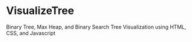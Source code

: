 # VisualizeTree
Binary Tree, Max Heap, and Binary Search Tree Visualization using HTML, CSS, and Javascript
